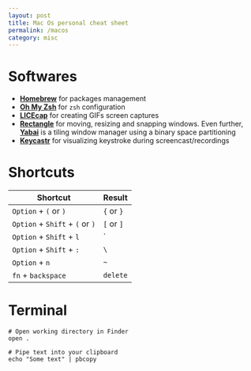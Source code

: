 ```yaml
---
layout: post
title: Mac Os personal cheat sheet
permalink: /macos
category: misc
---
```

# Softwares
- **[Homebrew](https://brew.sh/)** for packages management
- **[Oh My Zsh](https://ohmyz.sh/)** for `zsh` configuration
- **[LICEcap](https://www.cockos.com/licecap/)** for creating GIFs screen captures
- **[Rectangle](https://rectangleapp.com/)** for moving, resizing and snapping windows. Even further, **[Yabai](https://github.com/koekeishiya/yabai)** is a tiling window manager using a binary space partitioning
- **[Keycastr](https://github.com/keycastr/keycastr)** for visualizing keystroke during screencast/recordings

# Shortcuts

| Shortcut                        | Result     |
|---------------------------------|------------|
| `Option` + `(` or `)`           | `{` or `}` |
| `Option` + `Shift` + `(` or `)` | `[` or `]` |
| `Option` + `Shift` + `l`        | `|`       |
| `Option` + `Shift` + `:`        | `\`        |
| `Option` + `n`                  | `~`        |
| `fn` + `backspace`              | `delete`   |

# Terminal
```shell
# Open working directory in Finder
open .

# Pipe text into your clipboard
echo "Some text" | pbcopy
```

